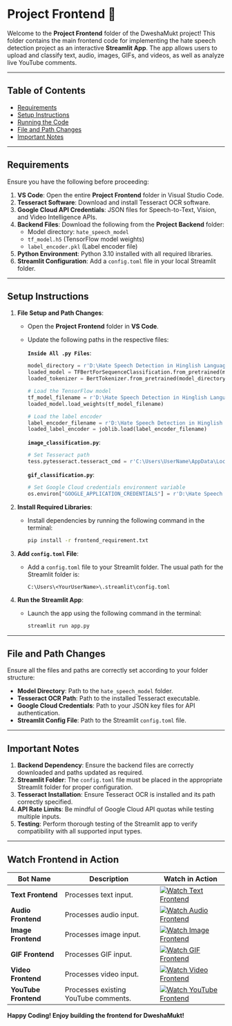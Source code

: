 # Project Frontend 💫

Welcome to the **Project Frontend** folder of the DweshaMukt project! This folder contains the main frontend code for implementing the hate speech detection project as an interactive **Streamlit App**. The app allows users to upload and classify text, audio, images, GIFs, and videos, as well as analyze live YouTube comments.

---

## Table of Contents
- [Requirements](#requirements)
- [Setup Instructions](#setup-instructions)
- [Running the Code](#running-the-code)
- [File and Path Changes](#file-and-path-changes)
- [Important Notes](#important-notes)

---

## Requirements

Ensure you have the following before proceeding:

1. **VS Code**: Open the entire **Project Frontend** folder in Visual Studio Code.
2. **Tesseract Software**: Download and install Tesseract OCR software.
3. **Google Cloud API Credentials**: JSON files for Speech-to-Text, Vision, and Video Intelligence APIs.
4. **Backend Files**: Download the following from the **Project Backend** folder:
    - Model directory: `hate_speech_model`
    - `tf_model.h5` (TensorFlow model weights)
    - `label_encoder.pkl` (Label encoder file)
5. **Python Environment**: Python 3.10 installed with all required libraries.
6. **Streamlit Configuration**: Add a `config.toml` file in your local Streamlit folder.

---

## Setup Instructions

1. **File Setup and Path Changes**:
    - Open the **Project Frontend** folder in **VS Code**.
    - Update the following paths in the respective files:

        **`Inside All .py Files`**:
      ```python
      model_directory = r'D:\Hate Speech Detection in Hinglish Language\hate_speech_model'
      loaded_model = TFBertForSequenceClassification.from_pretrained(model_directory)
      loaded_tokenizer = BertTokenizer.from_pretrained(model_directory)

      # Load the TensorFlow model
      tf_model_filename = r'D:\Hate Speech Detection in Hinglish Language\tf_model.h5'
      loaded_model.load_weights(tf_model_filename)

      # Load the label encoder
      label_encoder_filename = r'D:\Hate Speech Detection in Hinglish Language\label_encoder.pkl'
      loaded_label_encoder = joblib.load(label_encoder_filename)
      ```

      **`image_classification.py`**:
      ```python
      # Set Tesseract path
      tess.pytesseract.tesseract_cmd = r'C:\Users\UserName\AppData\Local\Programs\Tesseract-OCR\tesseract.exe'
      ```

      **`gif_classification.py`**:
      ```python
      # Set Google Cloud credentials environment variable
      os.environ["GOOGLE_APPLICATION_CREDENTIALS"] = r'D:\Hate Speech Detection in Hinglish Language\noted-casing-413617-bb0c110a54de.json'
      ```

2. **Install Required Libraries**:
    - Install dependencies by running the following command in the terminal:
      ```bash
      pip install -r frontend_requirement.txt
      ```

3. **Add `config.toml` File**:
    - Add a `config.toml` file to your Streamlit folder. The usual path for the Streamlit folder is:
      ```
      C:\Users\<YourUserName>\.streamlit\config.toml
      ```

4. **Run the Streamlit App**:
    - Launch the app using the following command in the terminal:
      ```bash
      streamlit run app.py
      ```

---

## File and Path Changes

Ensure all the files and paths are correctly set according to your folder structure:

- **Model Directory**: Path to the `hate_speech_model` folder.
- **Tesseract OCR Path**: Path to the installed Tesseract executable.
- **Google Cloud Credentials**: Path to your JSON key files for API authentication.
- **Streamlit Config File**: Path to the Streamlit `config.toml` file.

---

## Important Notes

1. **Backend Dependency**: Ensure the backend files are correctly downloaded and paths updated as required.
2. **Streamlit Folder**: The `config.toml` file must be placed in the appropriate Streamlit folder for proper configuration.
3. **Tesseract Installation**: Ensure Tesseract OCR is installed and its path correctly specified.
4. **API Rate Limits**: Be mindful of Google Cloud API quotas while testing multiple inputs.
5. **Testing**: Perform thorough testing of the Streamlit app to verify compatibility with all supported input types.

---

## Watch Frontend in Action

| Bot Name          | Description                              | Watch in Action |
|-------------------|------------------------------------------|-----------------|
| **Text Frontend**    | Processes text input.                    | [![Watch Text Frontend](https://img.shields.io/badge/Watch-Text%20Frontend-white?style=for-the-badge&logo=YouTube)](https://youtu.be/sj4sloqjrp0?si=9-aDAUwBaCw2TtWJ) |
| **Audio Frontend**   | Processes audio input.                   | [![Watch Audio Frontend](https://img.shields.io/badge/Watch-Audio%20Frontend-magenta?style=for-the-badge&logo=YouTube)](https://youtu.be/qLkZnnZxUIs?si=g-chiiKRytZ7oETw) |
| **Image Frontend**   | Processes image input.                   | [![Watch Image Frontend](https://img.shields.io/badge/Watch-Image%20Frontend-indigo?style=for-the-badge&logo=YouTube)](https://youtu.be/8qrNRBQR9eE?si=qirdFIe6XV4F9MfH) |
| **GIF Frontend**     | Processes GIF input.                     | [![Watch GIF Frontend](https://img.shields.io/badge/Watch-GIF%20Frontend-gold?style=for-the-badge&logo=YouTube)](https://youtu.be/c67fxomBWOs?si=e6wvLw9iG28VIxlp) |
| **Video Frontend**   | Processes video input.                   | [![Watch Video Frontend](https://img.shields.io/badge/Watch-Video%20Frontend-blue?style=for-the-badge&logo=YouTube)](https://youtu.be/EBTcEdb98ZA?si=LjbXQMGdY0lD0rdx) |
| **YouTube Frontend** | Processes existing YouTube comments.     | [![Watch YouTube Frontend](https://img.shields.io/badge/Watch-YouTube%20Frontend-crimson?style=for-the-badge&logo=YouTube)](https://youtu.be/9eICn3HgVs8?si=Vd375i5hiZB-fy88) |

**Happy Coding! Enjoy building the frontend for DweshaMukt!**
